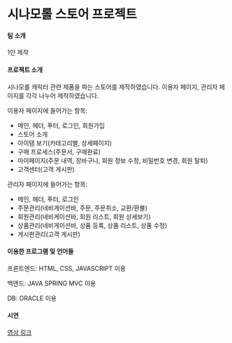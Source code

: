 # 시나모롤 스토어 프로젝트

#### 팀 소개

1인 제작

#### 프로젝트 소개

시나모롤 캐릭터 관련 제품을 파는 스토어를 제작하였습니다.
이용자 페이지, 관리자 페이지를 각각 나누어 제작하였습니다.



이용자 페이지에 들어가는 항목: 
- 메인, 헤더, 푸터, 로그인, 회원가입
- 스토어 소개
- 아이템 보기(카테고리별, 상세페이지)
- 구매 프로세스(주문서, 구매완료)
- 마이페이지(주문 내역, 장바구니, 회원 정보 수정, 비밀번호 변경, 회원 탈퇴)
- 고객센터(고객 게시판)
  
관리자 페이지에 들어가는 항목:
- 메인, 헤더, 푸터, 로그인
- 주문관리(네비게이션바, 주문, 주문취소, 교환/환불)
- 회원관리(네비게이션바, 회원 리스트, 회원 상세보기)
- 상품관리(네비게이션바, 상품 등록, 상품 리스트, 상품 수정)
- 게시판관리(고객 게시판)

#### 이용한 프로그램 및 언어들
프론트엔드: HTML, CSS, JAVASCRIPT 이용

백엔드: JAVA SPRING MVC 이용

DB: ORACLE 이용

#### 시연
[영상 링크](https://youtu.be/-NLly-xAc8E)




